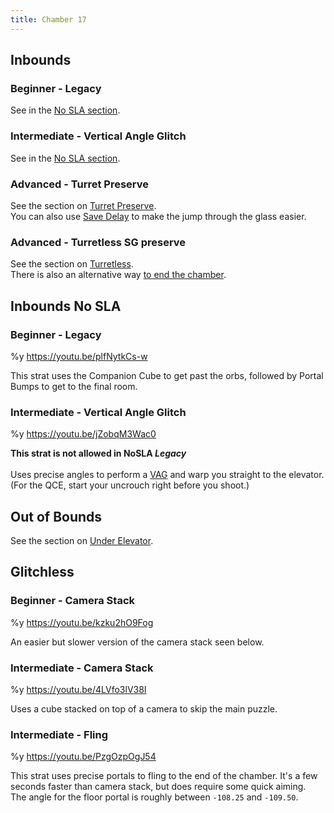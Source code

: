 ```yaml
---
title: Chamber 17
---
```


[under elevator]: ./chamber13#out-of-bounds
[vag]: ./movement-and-glitches#glitches-lag-aag-vag
[no sla section]: ./chamber17#inbounds-nosla
[turret preserve]: ./chamber16#inbounds-advanced-turret-preserve
[turretless]: ./chamber16#inbounds-advanced-turretless-sg-preserve

## Inbounds

### Beginner - Legacy

See in the [No SLA section].

### Intermediate - Vertical Angle Glitch

See in the [No SLA section].

### Advanced - Turret Preserve

See the section on [Turret Preserve].<br>
You can also use [Save Delay](https://www.youtube.com/watch?v=tqnpvtxUcIg&t=151s) to make the jump through the glass easier.

### Advanced - Turretless SG preserve

See the section on [Turretless].<br>
There is also an alternative way [to end the chamber](https://youtu.be/VoHnlvQOlbY).

## Inbounds No SLA

### Beginner - Legacy

%y https://youtu.be/plfNytkCs-w

This strat uses the Companion Cube to get past the orbs, followed by Portal Bumps to get to the final room.

### Intermediate - Vertical Angle Glitch

%y https://youtu.be/jZobqM3Wac0

**This strat is not allowed in NoSLA _Legacy_**
<br><br>
Uses precise angles to perform a [VAG] and warp you straight to the elevator. (For the QCE, start your uncrouch right before you shoot.)

## Out of Bounds

See the section on [Under Elevator].

## Glitchless

### Beginner - Camera Stack

%y https://youtu.be/kzku2hO9Fog

An easier but slower version of the camera stack seen below.

### Intermediate - Camera Stack

%y https://youtu.be/4LVfo3lV38I

Uses a cube stacked on top of a camera to skip the main puzzle.

### Intermediate - Fling

%y https://youtu.be/PzgOzpOgJ54

This strat uses precise portals to fling to the end of the chamber. It's a few seconds faster than camera stack, but does require some quick aiming.<br>
The angle for the floor portal is roughly between `-108.25` and `-109.50`.
